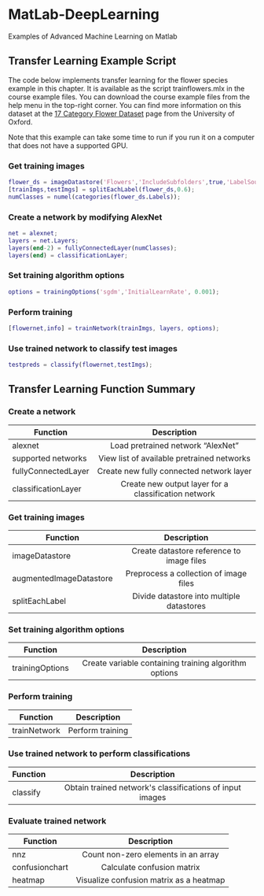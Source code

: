 # MatLab-DeepLearning
Examples of Advanced Machine Learning on Matlab


## Transfer Learning Example Script

The code below implements transfer learning for the flower species example in this chapter. It is available as the script trainflowers.mlx in the course example files. You can download the course example files from the help menu in the top-right corner. You can find more information on this dataset at the [17 Category Flower Dataset](http://www.robots.ox.ac.uk/~vgg/data/flowers/17/index.html) page from the University of Oxford. 

Note that this example can take some time to run if you run it on a computer that does not have a supported GPU. 

### Get training images
```Matlab
flower_ds = imageDatastore('Flowers','IncludeSubfolders',true,'LabelSource','foldernames');
[trainImgs,testImgs] = splitEachLabel(flower_ds,0.6);
numClasses = numel(categories(flower_ds.Labels)); 
```
### Create a network by modifying AlexNet
```Matlab
net = alexnet;
layers = net.Layers;
layers(end-2) = fullyConnectedLayer(numClasses);
layers(end) = classificationLayer; 
``` 
### Set training algorithm options
```Matlab
options = trainingOptions('sgdm','InitialLearnRate', 0.001); 
 ```
### Perform training
```Matlab
[flowernet,info] = trainNetwork(trainImgs, layers, options); 
 ```
### Use trained network to classify test images
```Matlab
testpreds = classify(flowernet,testImgs);
```

## Transfer Learning Function Summary

### Create a network
| Function       | Description           | 
| ------------- |:-------------:| 
| alexnet      | Load pretrained network “AlexNet”| 
| supported networks     |View list of available pretrained networks     |   
| fullyConnectedLayer | Create new fully connected network layer      |
| classificationLayer | Create new output layer for a classification network     |

### Get training images
| Function       | Description           | 
| ------------- |:-------------:| 
| imageDatastore      | Create datastore reference to image files| 
| augmentedImageDatastore    |Preprocess a collection of image files     |   
| splitEachLabel| Divide datastore into multiple datastores      |
 
### Set training algorithm options
| Function       | Description           | 
| ------------- |:-------------:| 
| trainingOptions      | Create variable containing training algorithm options| 
  
### Perform training
| Function       | Description           | 
| ------------- |:-------------:| 
| trainNetwork      | Perform training| 

### Use trained network to perform classifications
| Function       | Description           | 
| ------------- |:-------------:| 
| classify     | Obtain trained network's classifications of input images| 

### Evaluate trained network
| Function       | Description           | 
| ------------- |:-------------:| 
| nnz     | Count non-zero elements in an array| 
| confusionchart    |Calculate confusion matrix    |   
| heatmap| Visualize confusion matrix as a heatmap     |






